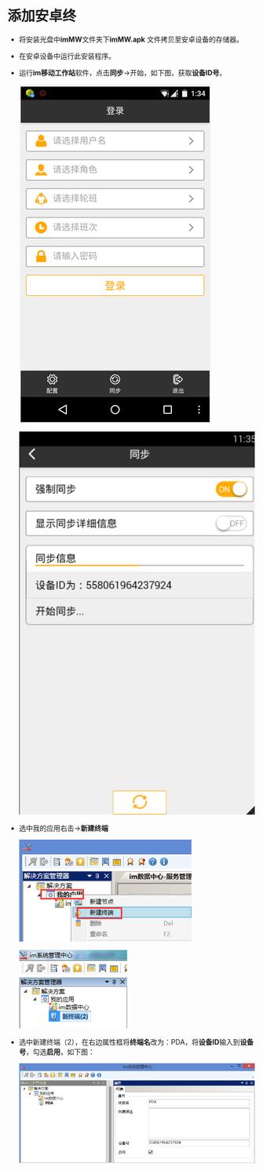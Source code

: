 # 添加安卓终
* 将安装光盘中**imMW**文件夹下**imMW.apk** 文件拷贝至安卓设备的存储器。
* 在安卓设备中运行此安装程序。
* 运行**im移动工作站**软件，点击**同步**→开始，如下图，获取**设备ID号**。

  ![](./images/PDA1.png)

  ![](./images/PDA2.png)

* 选中我的应用右击→**新建终端**

  ![](./images/新建终端.png)

  ![](./images/新建终端2.png)

* 选中新建终端（2），在右边属性框将**终端名**改为：PDA，将**设备ID**输入到**设备号**，勾选**启用**，如下图：

  ![](./images/启用PDA.png)